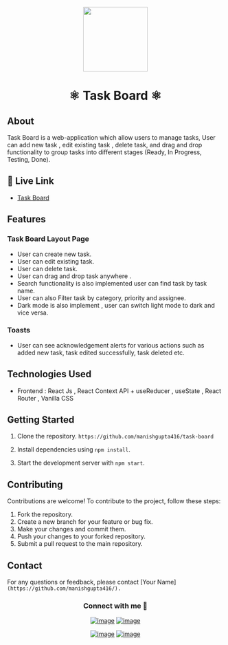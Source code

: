 <p align="center" >
<img src="https://cdn-icons-png.flaticon.com/128/4913/4913743.png" width="150px" height="150px"  >
</p>

<div align="center" >
<h1 >⚛️ Task Board ⚛️</h1>
</div>

## About

Task Board is a web-application which allow users to manage tasks, User can add new task , edit existing task , delete task, and drag and drop functionality to group tasks into different stages (Ready, In Progress, Testing, Done).

## 🚀 Live Link

- [Task Board](https://task-board-v1.netlify.app/)

## Features

### Task Board Layout Page

- User can create new task.
- User can edit existing task.
- User can delete task.
- User can drag and drop task anywhere .
- Search functionality is also implemented user can find task by task name.
- User can also Filter task by category, priority and assignee.
- Dark mode is also implement , user can switch light mode to dark and vice versa.

### Toasts

- User can see acknowledgement alerts for various actions such as added new task, task edited successfully, task deleted etc.

## Technologies Used

- Frontend : React Js , React Context API + useReducer , useState , React Router , Vanilla CSS

## Getting Started

1. Clone the repository.
   `https://github.com/manishgupta416/task-board`
2. Install dependencies using `npm install`.

3. Start the development server with `npm start`.

## Contributing

Contributions are welcome! To contribute to the project, follow these steps:

1. Fork the repository.
2. Create a new branch for your feature or bug fix.
3. Make your changes and commit them.
4. Push your changes to your forked repository.
5. Submit a pull request to the main repository.

## Contact

For any questions or feedback, please contact [Your Name]`(https://github.com/manishgupta416/).`

<h3 align="center">Connect with me 🤝 </h3>
<div align="center">

[![image](https://img.shields.io/badge/LinkedIn-0077B5?style=for-the-badge&logo=linkedin&logoColor=white)](https://www.linkedin.com/in/imanishgupta1/)
[![image](https://img.shields.io/badge/Twitter-1DA1F2?style=for-the-badge&logo=twitter&logoColor=white)](https://twitter.com/manish_gupta416)

[![image](https://img.shields.io/badge/Gmail-D14836?style=for-the-badge&logo=gmail&logoColor=white)](mailto:manish.info2020@gmail.com)
[![image](https://img.shields.io/badge/Instagram-E4405F?style=for-the-badge&logo=instagram&logoColor=white)](https://www.instagram.com/manish_gupta416/)

</div>
